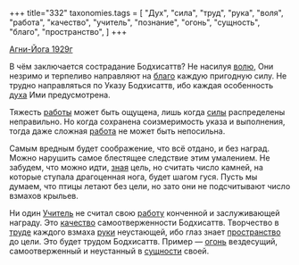 +++
title="332"
taxonomies.tags = [
 "Дух",
 "сила",
 "труд",
 "рука",
 "воля",
 "работа",
 "качество",
 "учитель",
 "познание",
 "огонь",
 "сущность",
 "благо",
 "пространство",
]
+++

[Агни-Йога 1929г](/agni/1929)

В чём заключается сострадание Бодхисаттв? Не насилуя [волю](/tags/воля), Они незримо и терпеливо направляют на [благо](/tags/благо) каждую пригодную силу. Не трудно направляться по Указу Бодхисаттв, ибо каждая особенность [духа](/tags/Дух) Ими предусмотрена.   

Тяжесть [работы](/tags/[работа](/tags/работа)) может быть ощущена, лишь когда [силы](/tags/сила) распределены неправильно. Но когда сохранена соизмеримость указа и выполнения, тогда даже сложная [работа](/tags/работа) не может быть непосильна.   

Самым вредным будет соображение, что всё отдано, и без наград. Можно нарушить самое блестящее следствие этим умалением. Не забудем, что можно идти, [зная](/tags/познание) цель, но считать число камней, на которые ступала драгоценная нога, будет шагом гуся. Пусть мы думаем, что птицы летают без цели, но зато они не подсчитывают число взмахов крыльев.   

Ни один [Учитель](/tags/учитель) не считал свою [работу](/tags/работа) конченной и заслуживающей награду. Это [качество](/tags/качество) самоотверженности Бодхисаттв. Творчество в [труде](/tags/труд) каждого взмаха [руки](/tags/рука) неустающей, ибо глаз знает [пространство](/tags/пространство) до цели. Это будет трудом Бодхисаттв. Пример — [огонь](/tags/огонь) вездесущий, самоотверженный и неустанный в [сущности](/tags/сущность) своей.